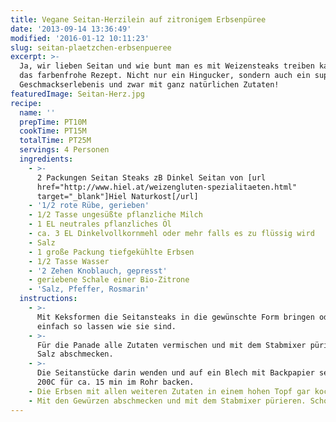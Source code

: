 ```yaml
---
title: Vegane Seitan-Herzilein auf zitronigem Erbsenpüree
date: '2013-09-14 13:36:49'
modified: '2016-01-12 10:11:23'
slug: seitan-plaetzchen-erbsenpueree
excerpt: >-
  Ja, wir lieben Seitan und wie bunt man es mit Weizensteaks treiben kann, zeigt
  das farbenfrohe Rezept. Nicht nur ein Hingucker, sondern auch ein super
  Geschmackserlebenis und zwar mit ganz natürlichen Zutaten!
featuredImage: Seitan-Herz.jpg
recipe:
  name: ''
  prepTime: PT10M
  cookTime: PT15M
  totalTime: PT25M
  servings: 4 Personen
  ingredients:
    - >-
      2 Packungen Seitan Steaks zB Dinkel Seitan von [url
      href="http://www.hiel.at/weizengluten-spezialitaeten.html"
      target="_blank"]Hiel Naturkost[/url]
    - '1/2 rote Rübe, gerieben'
    - 1/2 Tasse ungesüßte pflanzliche Milch
    - 1 EL neutrales pflanzliches Öl
    - ca. 3 EL Dinkelvollkornmehl oder mehr falls es zu flüssig wird
    - Salz
    - 1 große Packung tiefgekühlte Erbsen
    - 1/2 Tasse Wasser
    - '2 Zehen Knoblauch, gepresst'
    - geriebene Schale einer Bio-Zitrone
    - 'Salz, Pfeffer, Rosmarin'
  instructions:
    - >-
      Mit Keksformen die Seitansteaks in die gewünschte Form bringen oder
      einfach so lassen wie sie sind.
    - >-
      Für die Panade alle Zutaten vermischen und mit dem Stabmixer pürieren. Mit
      Salz abschmecken.
    - >-
      Die Seitanstücke darin wenden und auf ein Blech mit Backpapier setzen. Bei
      200C für ca. 15 min im Rohr backen.
    - Die Erbsen mit allen weiteren Zutaten in einem hohen Topf gar kochen.
    - Mit den Gewürzen abschmecken und mit dem Stabmixer pürieren. Schon fertig!
---
```


<!-- Image removed (no copyright): Seiten-Herzen-auf-Erbsenpüree-300x225.jpg -->
